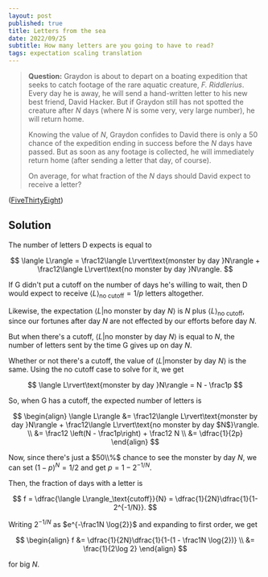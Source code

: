 ```yaml
---
layout: post
published: true
title: Letters from the sea
date: 2022/09/25
subtitle: How many letters are you going to have to read?
tags: expectation scaling translation
---
```


>**Question:** Graydon is about to depart on a boating expedition that seeks to catch footage of the rare aquatic creature, _F. Riddlerius_. Every day he is away, he will send a hand-written letter to his new best friend, David Hacker. But if Graydon still has not spotted the creature after $N$ days (where $N$ is some very, very large number), he will return home.
>
>Knowing the value of $N,$ Graydon confides to David there is only a $50%$ chance of the expedition ending in success before the $N$ days have passed. But as soon as any footage is collected, he will immediately return home (after sending a letter that day, of course).
>
>On average, for what fraction of the $N$ days should David expect to receive a letter?

<!--more-->

([FiveThirtyEight](https://fivethirtyeight.com/features/can-you-buy-the-right-shirt/))

## Solution

The number of letters D expects is equal to

$$
  \langle L\rangle = \frac12\langle L\rvert\text{monster by day }N\rangle + \frac12\langle L\rvert\text{no monster by day }N\rangle. 
$$

If G didn't put a cutoff on the number of days he's willing to wait, then D would expect to receive $\langle L\rangle_\text{no cutoff} = 1/p$ letters altogether. 

Likewise, the expectation $\langle L\rvert\text{no monster by day }N\rangle$ is $N$ plus $\langle L\rangle_\text{no cutoff},$ since our fortunes after day $N$ are not effected by our efforts before day $N.$

But when there's a cutoff, $\langle L\rvert\text{no monster by day }N\rangle$ is equal to $N,$ the number of letters sent by the time G gives up on day $N.$ 

Whether or not there's a cutoff, the value of $\langle L\rvert\text{monster by day }N\rangle$ is the same. Using the no cutoff case to solve for it, we get

$$
  \langle L\rvert\text{monster by day }N\rangle = N - \frac1p
$$

So, when G has a cutoff, the expected number of letters is 

$$ 
  \begin{align}
    \langle L\rangle &= \frac12\langle L\rvert\text{monster by day }N\rangle + \frac12\langle L\rvert\text{no monster by day $N$}\rangle. \\
    &= \frac12 \left(N - \frac1p\right) + \frac12 N \\
    &= \dfrac{1}{2p}
  \end{align}
$$

Now, since there's just a $50\\%$ chance to see the monster by day $N,$ we can set $(1-p)^N = 1/2$ and get $p = 1 - 2^{-1/N}.$

Then, the fraction of days with a letter is

$$
  f = \dfrac{\langle L\rangle_\text{cutoff}}{N} = \dfrac{1}{2N}\dfrac{1}{1-2^{-1/N}}.
$$

Writing $2^{-1/N}$ as $e^{-\frac1N \log{2}}$ and expanding to first order, we get

$$
  \begin{align}
    f &= \dfrac{1}{2N}\dfrac{1}{1-(1 - \frac1N \log{2})} \\
    &= \frac{1}{2\log 2}
  \end{align}
$$

for big $N.$


<br>
